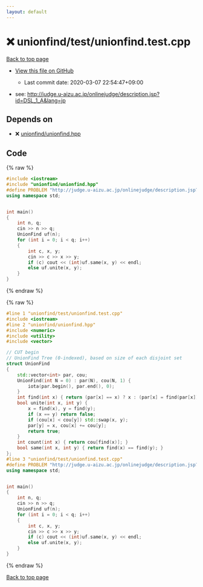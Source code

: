 ```yaml
---
layout: default
---
```


<!-- mathjax config similar to math.stackexchange -->
<script type="text/javascript" async
  src="https://cdnjs.cloudflare.com/ajax/libs/mathjax/2.7.5/MathJax.js?config=TeX-MML-AM_CHTML">
</script>
<script type="text/x-mathjax-config">
  MathJax.Hub.Config({
    TeX: { equationNumbers: { autoNumber: "AMS" }},
    tex2jax: {
      inlineMath: [ ['$','$'] ],
      processEscapes: true
    },
    "HTML-CSS": { matchFontHeight: false },
    displayAlign: "left",
    displayIndent: "2em"
  });
</script>

<script type="text/javascript" src="https://cdnjs.cloudflare.com/ajax/libs/jquery/3.4.1/jquery.min.js"></script>
<script src="https://cdn.jsdelivr.net/npm/jquery-balloon-js@1.1.2/jquery.balloon.min.js" integrity="sha256-ZEYs9VrgAeNuPvs15E39OsyOJaIkXEEt10fzxJ20+2I=" crossorigin="anonymous"></script>
<script type="text/javascript" src="../../../assets/js/copy-button.js"></script>
<link rel="stylesheet" href="../../../assets/css/copy-button.css" />


# :x: unionfind/test/unionfind.test.cpp

<a href="../../../index.html">Back to top page</a>

* <a href="{{ site.github.repository_url }}/blob/master/unionfind/test/unionfind.test.cpp">View this file on GitHub</a>
    - Last commit date: 2020-03-07 22:54:47+09:00


* see: <a href="http://judge.u-aizu.ac.jp/onlinejudge/description.jsp?id=DSL_1_A&lang=jp">http://judge.u-aizu.ac.jp/onlinejudge/description.jsp?id=DSL_1_A&lang=jp</a>


## Depends on

* :x: <a href="../../../library/unionfind/unionfind.hpp.html">unionfind/unionfind.hpp</a>


## Code

<a id="unbundled"></a>
{% raw %}
```cpp
#include <iostream>
#include "unionfind/unionfind.hpp"
#define PROBLEM "http://judge.u-aizu.ac.jp/onlinejudge/description.jsp?id=DSL_1_A&lang=jp"
using namespace std;


int main()
{
    int n, q;
    cin >> n >> q;
    UnionFind uf(n);
    for (int i = 0; i < q; i++)
    {
        int c, x, y;
        cin >> c >> x >> y;
        if (c) cout << (int)uf.same(x, y) << endl;
        else uf.unite(x, y);
    }
}

```
{% endraw %}

<a id="bundled"></a>
{% raw %}
```cpp
#line 1 "unionfind/test/unionfind.test.cpp"
#include <iostream>
#line 2 "unionfind/unionfind.hpp"
#include <numeric>
#include <utility>
#include <vector>

// CUT begin
// UnionFind Tree (0-indexed), based on size of each disjoint set
struct UnionFind
{
    std::vector<int> par, cou;
    UnionFind(int N = 0) : par(N), cou(N, 1) {
        iota(par.begin(), par.end(), 0);
    }
    int find(int x) { return (par[x] == x) ? x : (par[x] = find(par[x])); }
    bool unite(int x, int y) {
        x = find(x), y = find(y);
        if (x == y) return false;
        if (cou[x] < cou[y]) std::swap(x, y); 
        par[y] = x, cou[x] += cou[y];
        return true;
    }
    int count(int x) { return cou[find(x)]; }
    bool same(int x, int y) { return find(x) == find(y); }
};
#line 3 "unionfind/test/unionfind.test.cpp"
#define PROBLEM "http://judge.u-aizu.ac.jp/onlinejudge/description.jsp?id=DSL_1_A&lang=jp"
using namespace std;


int main()
{
    int n, q;
    cin >> n >> q;
    UnionFind uf(n);
    for (int i = 0; i < q; i++)
    {
        int c, x, y;
        cin >> c >> x >> y;
        if (c) cout << (int)uf.same(x, y) << endl;
        else uf.unite(x, y);
    }
}

```
{% endraw %}

<a href="../../../index.html">Back to top page</a>

